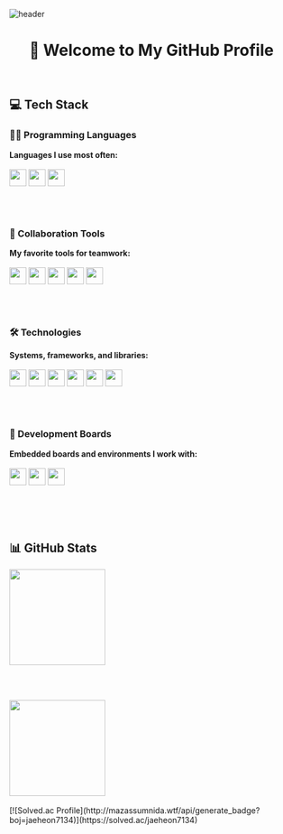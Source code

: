 ![header](https://capsule-render.vercel.app/api?type=waving&color=gradient&height=300&section=header&text=Good%20to%20see%20you%20%F0%9F%A4%97)

<h1 align="center">🚀 Welcome to My GitHub Profile</h1>

<br>

<h2>💻 Tech Stack</h2>

<h3>👨‍💻 Programming Languages</h3>

<strong>Languages I use most often:</strong><br><br>
<img src="https://img.shields.io/badge/Python-3.11-3776AB?logo=python&logoColor=white" height="30">
<img src="https://img.shields.io/badge/C-11-00599C?logo=c%2B%2B&logoColor=white" height="30">
<img src="https://img.shields.io/badge/C++-11-00599C?logo=c%2B%2B&logoColor=white" height="30">


<br><br>

<h3>🤝 Collaboration Tools</h3>

<strong>My favorite tools for teamwork:</strong><br><br>
<img src="https://img.shields.io/badge/Confluence-0364FF?logo=confluence&logoColor=white" height="30">
<img src="https://img.shields.io/badge/Jira-0052CC?logo=jira&logoColor=white" height="30">
<img src="https://img.shields.io/badge/Slack-4A154B?logo=slack&logoColor=white" height="30">
<img src="https://img.shields.io/badge/Git-F05032?logo=git&logoColor=white" height="30">
<img src="https://img.shields.io/badge/Notion-000000?logo=notion&logoColor=white" height="30">

<br><br>

<h3>🛠️ Technologies</h3>

<strong>Systems, frameworks, and libraries:</strong><br><br>
<img src="https://img.shields.io/badge/Ubuntu-24.04-E95420?logo=ubuntu&logoColor=white" height="30">
<img src="https://img.shields.io/badge/ROS%202-Jazzy-22314E?logo=ros&logoColor=white" height="30">
<img src="https://img.shields.io/badge/OpenCV-4.5-5C3EE8?logo=opencv&logoColor=white" height="30">
<img src="https://img.shields.io/badge/YOLOv8-00C853?logo=yolo&logoColor=white" height="30">
<img src="https://img.shields.io/badge/TensorFlow-FF6F00?logo=tensorflow&logoColor=white" height="30">
<img src="https://img.shields.io/badge/SQL-4479A1?logo=mysql&logoColor=white" height="30">

<br><br>

<h3>🔌 Development Boards</h3>

<strong>Embedded boards and environments I work with:</strong><br><br>
<img src="https://img.shields.io/badge/ESP--IDF-FF3030?logo=espressif&logoColor=white" height="30">
<img src="https://img.shields.io/badge/Arduino-00979D?logo=arduino&logoColor=white" height="30">
<img src="https://img.shields.io/badge/Raspberry%20Pi-BB122B?logo=raspberrypi&logoColor=white" height="30">

<br><br><br>

<h2>📊 GitHub Stats</h2>

<a href="https://github.com/anuraghazra/github-readme-stats">
  <img src="https://github-readme-stats.vercel.app/api?username=jaeheon7134&show_icons=true&theme=default" height="170">
</a>

<br><br>

<a href="https://github.com/anuraghazra/github-readme-stats">
  <img src="https://github-readme-stats.vercel.app/api/top-langs/?username=jaeheon7134&layout=compact&langs_count=8&theme=default" height="170">
</a>
<br></br>
[![Solved.ac Profile](http://mazassumnida.wtf/api/generate_badge?boj=jaeheon7134)](https://solved.ac/jaeheon7134)
